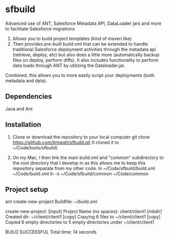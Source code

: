 sfbuild
=======

Advanced use of ANT, Salesforce Metadata API, DataLoader jars and more to facilitate Salesforce migrations

1) Allows you to build project templates (kind of maven like)
2) Then provides pre-built build.xml that can be extended to handle traditional Salesforce deployment activities through the metadata api (retrieve, deploy, etc) but also does a little more (automatically backup files on deploy, perform diffs). It also includes functionality to perform data loads through ANT by utilizing the Dataloader.jar.  

Combined, this allows you to more easily script your deployments (both metadata and data).

## Dependencies ##
Java and Ant

## Installation ##
1) Clone or download the repository to your local computer 
git clone https://github.com/timwatt/sfbuild.git
(I cloned it to ~/Code/tools/sfbuild)

2) On my Mac, I then link the main build.xml and "common" subdirectory to the root directory that I develop in as this allows me to keep this repository separate from my other code.
 ln  ~/Code/sfbuild/build.xml ~/Code/build.xml
 ln -s ~/Code/sfbuild/common ~/Code/common

## Project setup ##
ant create-new-project
Buildfile: ~/build.xml

create-new-project:
    [input] Project Name (no spaces):
client/client1
    [mkdir] Created dir: ~/client/client1
     [copy] Copying 6 files to 	~/client/client1
     [copy] Copied 6 empty directories to 5 empty directories under ~/client/client1

BUILD SUCCESSFUL
Total time: 14 seconds




